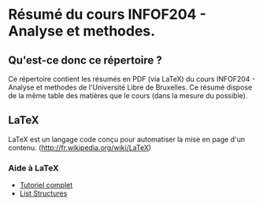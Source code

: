 # Résumé du cours INFOF204 - Analyse et methodes.

## Qu'est-ce donc ce répertoire ?
Ce répertoire contient les résumés en PDF (via LaTeX) du cours INFOF204 - Analyse et methodes de l'Université Libre de Bruxelles. Ce résumé dispose de la même table des matières que le cours (dans la mesure du possible).

## LaTeX
LaTeX est un langage code conçu pour automatiser la mise en page d'un contenu. (http://fr.wikipedia.org/wiki/LaTeX)

### Aide à LaTeX
* [Tutoriel complet](http://www.ukonline.be/programmation/latex/tutoriel/index.php)
* [List Structures](http://en.wikibooks.org/wiki/LaTeX/List_Structures)
